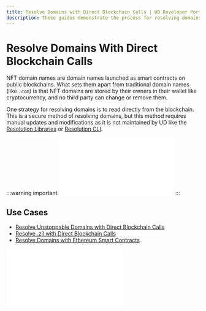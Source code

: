 ```yaml
---
title: Resolve Domains with Direct Blockchain Calls | UD Developer Portal
description: These guides demonstrate the process for resolving domains using direct blockchain calls and a few examples of how to use this to build applications.
---
```


# Resolve Domains With Direct Blockchain Calls

NFT domain names are domain names launched as smart contracts on public blockchains. What sets them apart from traditional domain names (like `.com`) is that NFT domains are stored by their owners in their wallet like cryptocurrency, and no third party can change or remove them.

One strategy for resolving domains is to read directly from the blockchain. This is a secure method of resolving domains, but this method requires manual updates and modifications as it is not maintained by UD like the [Resolution Libraries](/developer-toolkit/resolution-integration-methods/resolution-libraries/libraries-overview.md) or [Resolution CLI](/developer-toolkit/resolution-integration-methods/resolution-cli.md).

:::warning important
<embed src="/snippets/_new_tld_warning.md" />
:::

## **Use Cases**

* [Resolve Unstoppable Domains with Direct Blockchain Calls](resolve-unstoppable-domain-names.md)
* [Resolve .zil with Direct Blockchain Calls](resolve-zil-without-libraries.md)
* [Resolve Domains with Ethereum Smart Contracts](resolve-eth-smart-contracts.md)

<embed src="/snippets/_discord.md" />
